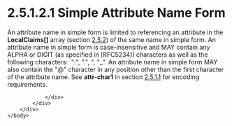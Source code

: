 <html dir="LTR" xmlns:mshelp="http://msdn.microsoft.com/mshelp" xmlns:ddue="http://ddue.schemas.microsoft.com/authoring/2003/5" xmlns:xlink="http://www.w3.org/1999/xlink" xmlns:tool="http://www.microsoft.com/tooltip">
    <head>
        <meta http-equiv="Content-Type" content="text/html; CHARSET=utf-8"></meta>
        <meta name="save" content="history"></meta>
        <title>2.5.1.2.1 Simple Attribute Name Form</title>
        <xml>
            <mshelp:toctitle title="2.5.1.2.1 Simple Attribute Name Form"></mshelp:toctitle>
            <mshelp:rltitle title="[MS-DTYP]: Simple Attribute Name Form"></mshelp:rltitle>
            <mshelp:keyword index="A" term="25b69603-880a-47b8-a489-35c8e2fb7376"></mshelp:keyword>
            <mshelp:attr name="DCSext.ContentType" value="open specification"></mshelp:attr>
            <mshelp:attr name="AssetID" value="25b69603-880a-47b8-a489-35c8e2fb7376"></mshelp:attr>
            <mshelp:attr name="TopicType" value="kbRef"></mshelp:attr>
            <mshelp:attr name="DCSext.Title" value="[MS-DTYP]: Simple Attribute Name Form" />
        </xml>
    </head>
    <body>
        <div id="header">
            <h1 class="heading">2.5.1.2.1 Simple Attribute Name Form</h1>
        </div>
        <div id="mainSection">
            <div id="mainBody">
                <div id="allHistory" class="saveHistory"></div>
                <div id="sectionSection0" class="section" name="collapseableSection">
                    

<p>An attribute name in simple form is limited to referencing
an attribute in the <b>LocalClaims[]</b> array (section <a href="efc83c32-5275-4dff-a3e2-973c9624711b.md">2.5.2</a>) of the same name in
simple form. An attribute name in simple form is case-insensitive and MAY
contain any ALPHA or DIGIT (as specified in [RFC5234]) characters as well as
the following characters:  &quot;:&quot;, &quot;.&quot;, &quot;, &quot;_&quot;.
An attribute name in simple form MAY also contain the &quot;@&quot; character
in any position other than the first character of the attribute name. See <b>attr-char1</b>
in section <a href="f4296d69-1c0f-491f-9587-a960b292d070.md">2.5.1.1</a> for
encoding requirements.</p>


                </div>
            </div>
        </div>
    </body>
</html>